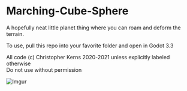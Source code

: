# Marching-Cube-Sphere

A hopefully neat little planet thing where you can roam and deform the terrain.  

To use, pull this repo into your favorite folder and open in Godot 3.3

All code (c) Christopher Kerns 2020-2021 unless explicitly labeled otherwise  
Do not use without permission

![Imgur](https://imgur.com/esmwTlq.png)
